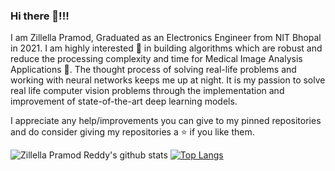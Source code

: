 ### Hi there 👋!!!
I am Zillella Pramod, Graduated as an Electronics Engineer from NIT Bhopal in 2021. I am highly interested 👀 in building algorithms which are robust and reduce the processing complexity and time for Medical Image Analysis Applications 🔭. The thought process of solving real-life problems and working with neural networks keeps me up‌ ‌at‌ ‌night. It is my passion to solve real life computer vision problems through the implementation and improvement of state-of-the-art‌ ‌deep‌ ‌learning‌ ‌models.

I appreciate any help/improvements you can give to my pinned repositories and do consider giving my repositories a ⭐️ if you like them.

![Zillella Pramod Reddy's github stats](https://github-readme-stats.vercel.app/api?username=Pramod04121999&show_icons=true&hide_border=true&line_height=28)
[![Top Langs](https://github-readme-stats.vercel.app/api/top-langs/?username=Pramod04121999&show_icons=true&hide_border=true&line_height=28)](https://github.com/pramod04121999)
